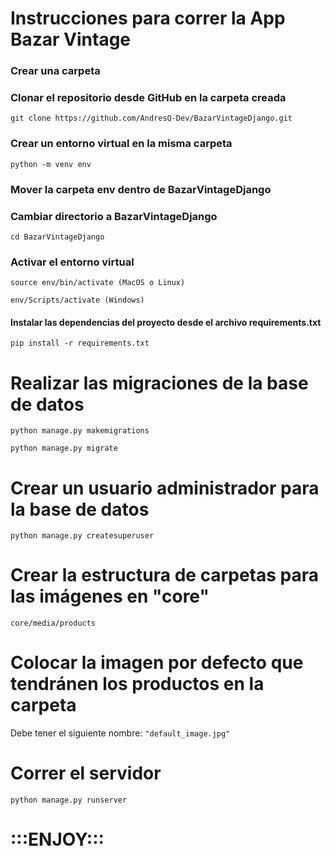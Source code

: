 # Instrucciones para correr la App **Bazar Vintage**

### Crear una carpeta

### Clonar el repositorio desde GitHub en la carpeta creada
```git clone https://github.com/AndresQ-Dev/BazarVintageDjango.git```

### Crear un entorno virtual en la misma carpeta
```python -m venv env```

### Mover la carpeta env dentro de BazarVintageDjango

### Cambiar directorio a BazarVintageDjango
```cd BazarVintageDjango```

### Activar el entorno virtual
```source env/bin/activate (MacOS o Linux)```

```env/Scripts/activate (Windows)```

#### Instalar las dependencias del proyecto desde el archivo requirements.txt
```pip install -r requirements.txt```

# Realizar las migraciones de la base de datos
```python manage.py makemigrations```

```python manage.py migrate```

# Crear un usuario administrador para la base de datos
```python manage.py createsuperuser```

# Crear la estructura de carpetas para las imágenes en "core"
```core/media/products```

# Colocar la imagen por defecto que tendránen los productos en la carpeta <products>
Debe tener el siguiente nombre: 
```"default_image.jpg"```

# Correr el servidor
```python manage.py runserver```

# :::ENJOY:::
